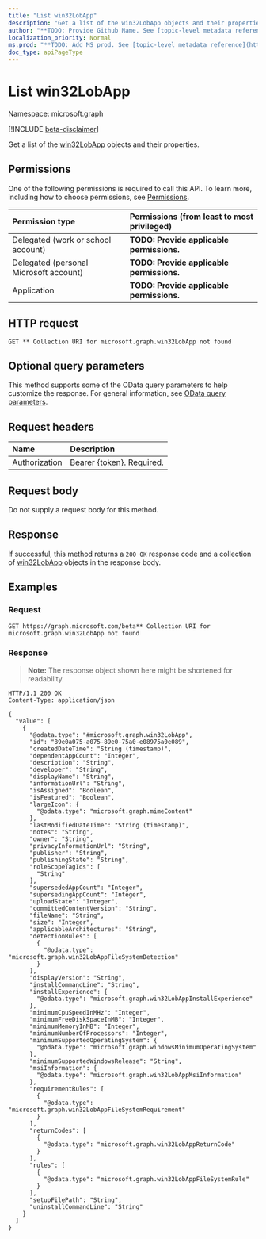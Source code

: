 ```yaml
---
title: "List win32LobApp"
description: "Get a list of the win32LobApp objects and their properties."
author: "**TODO: Provide Github Name. See [topic-level metadata reference](https://msgo.azurewebsites.net/add/document/guidelines/metadata.html#topic-level-metadata)**"
localization_priority: Normal
ms.prod: "**TODO: Add MS prod. See [topic-level metadata reference](https://msgo.azurewebsites.net/add/document/guidelines/metadata.html#topic-level-metadata)**"
doc_type: apiPageType
---
```


# List win32LobApp
Namespace: microsoft.graph

[!INCLUDE [beta-disclaimer](../../includes/beta-disclaimer.md)]

Get a list of the [win32LobApp](../resources/win32lobapp.md) objects and their properties.

## Permissions
One of the following permissions is required to call this API. To learn more, including how to choose permissions, see [Permissions](/graph/permissions-reference).

|Permission type|Permissions (from least to most privileged)|
|:---|:---|
|Delegated (work or school account)|**TODO: Provide applicable permissions.**|
|Delegated (personal Microsoft account)|**TODO: Provide applicable permissions.**|
|Application|**TODO: Provide applicable permissions.**|

## HTTP request

<!-- {
  "blockType": "ignored"
}
-->
``` http
GET ** Collection URI for microsoft.graph.win32LobApp not found
```

## Optional query parameters
This method supports some of the OData query parameters to help customize the response. For general information, see [OData query parameters](/graph/query-parameters).

## Request headers
|Name|Description|
|:---|:---|
|Authorization|Bearer {token}. Required.|

## Request body
Do not supply a request body for this method.

## Response

If successful, this method returns a `200 OK` response code and a collection of [win32LobApp](../resources/win32lobapp.md) objects in the response body.

## Examples

### Request
<!-- {
  "blockType": "request",
  "name": "list_win32lobapp"
}
-->
``` http
GET https://graph.microsoft.com/beta** Collection URI for microsoft.graph.win32LobApp not found
```


### Response
>**Note:** The response object shown here might be shortened for readability.
<!-- {
  "blockType": "response",
  "truncated": true,
  "@odata.type": "Collection(microsoft.graph.win32LobApp)"
}
-->
``` http
HTTP/1.1 200 OK
Content-Type: application/json

{
  "value": [
    {
      "@odata.type": "#microsoft.graph.win32LobApp",
      "id": "89e0a075-a075-89e0-75a0-e08975a0e089",
      "createdDateTime": "String (timestamp)",
      "dependentAppCount": "Integer",
      "description": "String",
      "developer": "String",
      "displayName": "String",
      "informationUrl": "String",
      "isAssigned": "Boolean",
      "isFeatured": "Boolean",
      "largeIcon": {
        "@odata.type": "microsoft.graph.mimeContent"
      },
      "lastModifiedDateTime": "String (timestamp)",
      "notes": "String",
      "owner": "String",
      "privacyInformationUrl": "String",
      "publisher": "String",
      "publishingState": "String",
      "roleScopeTagIds": [
        "String"
      ],
      "supersededAppCount": "Integer",
      "supersedingAppCount": "Integer",
      "uploadState": "Integer",
      "committedContentVersion": "String",
      "fileName": "String",
      "size": "Integer",
      "applicableArchitectures": "String",
      "detectionRules": [
        {
          "@odata.type": "microsoft.graph.win32LobAppFileSystemDetection"
        }
      ],
      "displayVersion": "String",
      "installCommandLine": "String",
      "installExperience": {
        "@odata.type": "microsoft.graph.win32LobAppInstallExperience"
      },
      "minimumCpuSpeedInMHz": "Integer",
      "minimumFreeDiskSpaceInMB": "Integer",
      "minimumMemoryInMB": "Integer",
      "minimumNumberOfProcessors": "Integer",
      "minimumSupportedOperatingSystem": {
        "@odata.type": "microsoft.graph.windowsMinimumOperatingSystem"
      },
      "minimumSupportedWindowsRelease": "String",
      "msiInformation": {
        "@odata.type": "microsoft.graph.win32LobAppMsiInformation"
      },
      "requirementRules": [
        {
          "@odata.type": "microsoft.graph.win32LobAppFileSystemRequirement"
        }
      ],
      "returnCodes": [
        {
          "@odata.type": "microsoft.graph.win32LobAppReturnCode"
        }
      ],
      "rules": [
        {
          "@odata.type": "microsoft.graph.win32LobAppFileSystemRule"
        }
      ],
      "setupFilePath": "String",
      "uninstallCommandLine": "String"
    }
  ]
}
```

